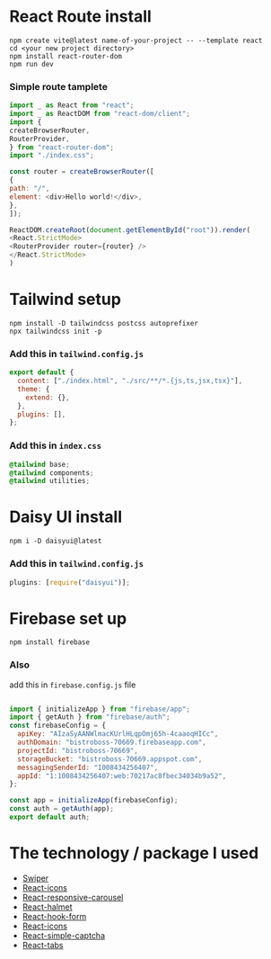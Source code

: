 # React Route install

```
npm create vite@latest name-of-your-project -- --template react
cd <your new project directory>
npm install react-router-dom 
npm run dev
```

### Simple route tamplete

```javascript
import _ as React from "react";
import _ as ReactDOM from "react-dom/client";
import {
createBrowserRouter,
RouterProvider,
} from "react-router-dom";
import "./index.css";

const router = createBrowserRouter([
{
path: "/",
element: <div>Hello world!</div>,
},
]);

ReactDOM.createRoot(document.getElementById("root")).render(
<React.StrictMode>
<RouterProvider router={router} />
</React.StrictMode>
)
```

# Tailwind setup

```
npm install -D tailwindcss postcss autoprefixer
npx tailwindcss init -p
```

### Add this in `tailwind.config.js`

```javascript
export default {
  content: ["./index.html", "./src/**/*.{js,ts,jsx,tsx}"],
  theme: {
    extend: {},
  },
  plugins: [],
};
```

### Add this in `index.css`

```css
@tailwind base;
@tailwind components;
@tailwind utilities;
```

# Daisy UI install

```
npm i -D daisyui@latest
```

### Add this in `tailwind.config.js`

```javascript
plugins: [require("daisyui")];
```

# Firebase set up

```
npm install firebase
```

### Also

add this in `firebase.config.js` file

```javascript

import { initializeApp } from "firebase/app";
import { getAuth } from "firebase/auth";
const firebaseConfig = {
  apiKey: "AIzaSyAANWlmacKUrlHLqpOmj65h-4caaoqHICc",
  authDomain: "bistroboss-70669.firebaseapp.com",
  projectId: "bistroboss-70669",
  storageBucket: "bistroboss-70669.appspot.com",
  messagingSenderId: "1008434256407",
  appId: "1:1008434256407:web:70217ac8fbec34034b9a52",
};

const app = initializeApp(firebaseConfig);
const auth = getAuth(app);
export default auth;
```

# The technology / package I used

- [Swiper](https://swiperjs.com/)
- [React-icons](https://react-icons.github.io/react-icons/)
- [React-responsive-carousel](https://www.npmjs.com/package/react-responsive-carousel)
- [React-halmet](https://www.npmjs.com/package/react-helmet)
- [React-hook-form](https://react-hook-form.com/)
- [React-icons](https://www.npmjs.com/package/react-icons)
- [React-simple-captcha](https://www.npmjs.com/package/react-simple-captcha)
- [React-tabs](https://www.npmjs.com/package/react-tabs)
